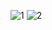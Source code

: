 ![1](https://user-images.githubusercontent.com/60236795/170877608-d32c672f-4b71-4edb-8f65-7399893484ba.png)
![2](https://user-images.githubusercontent.com/60236795/170877612-1465cbc0-dde9-49ef-877a-1b93a4671f16.png)
